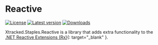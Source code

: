 ﻿# Reactive

[![License](https://img.shields.io/badge/License-Apache_2.0-blue.svg)](https://github.com/xtracked/staples-dotnet/blob/main/LICENSE)
[![Latest version](https://img.shields.io/nuget/v/Xtracked.Staples.Reactive)](https://www.nuget.org/packages/Xtracked.Staples.Reactive)
[![Downloads](https://img.shields.io/nuget/dt/Xtracked.Staples.Reactive)](https://www.nuget.org/packages/Xtracked.Staples.Reactive)

Xtracked.Staples.Reactive is a library that adds extra functionality to the [.NET Reactive Extensions (Rx)](
https://github.com/dotnet/reactive){: target="_blank" }.
